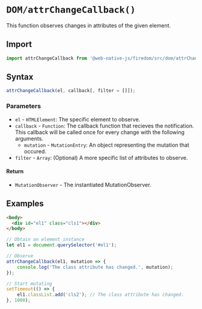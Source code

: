 # `DOM/attrChangeCallback()`
This function observes changes in attributes of the given element.

## Import

```js
import attrChangeCallback from '@web-native-js/firedom/src/dom/attrChangeCallback.js';
```

## Syntax

```js
attrChangeCallback(el, callback[, filter = []]);
```

### Parameters
+ `el` - `HTMLElement`: The specific element to observe.
+ `callback` - `Function`: The callback function that recieves the notification. This callback will be called once for every change with the following arguments.
    + `mutation` - `MutationEntry`: An object representing the mutation that occured.
+ `filter` - `Array`: (Optional) A more specific list of attributes to observe.

#### Return
+ `MutationObserver` - The instantiated MutationObserver.

## Examples

```html
<body>
  <div id="el1" class="cls1"></div>
</body>
```

```js
// Obtain an element instance
let el1 = document.querySelector('#el1');

// Observe
attrChangeCallback(el1, mutation => {
    console.log('The class attribute has changed.', mutation);
});

// Start mutating
setTimeout(() => {
    el1.classList.add('cls2'); // The class attribute has changed.
}, 1000);
```